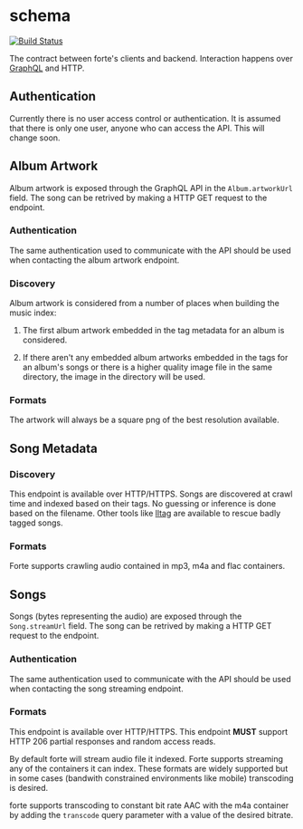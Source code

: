 # schema

[![Build Status][build-status-image]][build-status]

The contract between forte's clients and backend. Interaction happens over
[GraphQL][graphql] and HTTP.

## Authentication

Currently there is no user access control or authentication. It is assumed that
there is only one user, anyone who can access the API. This will change soon.

## Album Artwork

Album artwork is exposed through the GraphQL API in the `Album.artworkUrl`
field. The song can be retrived by making a HTTP GET request to the endpoint.

### Authentication

The same authentication used to communicate with the API should be used when
contacting the album artwork endpoint.

### Discovery

Album artwork is considered from a number of places when building the music
index:

1. The first album artwork embedded in the tag metadata for an album is
   considered.

2. If there aren't any embedded album artworks embedded in the tags for an
   album's songs or there is a higher quality image file in the same directory,
   the image in the directory will be used.

### Formats

The artwork will always be a square png of the best resolution available.

## Song Metadata

### Discovery

This endpoint is available over HTTP/HTTPS. Songs are discovered at crawl time
and indexed based on their tags. No guessing or inference is done based on the
filename. Other tools like [lltag] are available to rescue badly tagged songs.

### Formats

Forte supports crawling audio contained in mp3, m4a and flac containers.

## Songs

Songs (bytes representing the audio) are exposed through the `Song.streamUrl`
field. The song can be retrived by making a HTTP GET request to the endpoint.

### Authentication

The same authentication used to communicate with the API should be used when
contacting the song streaming endpoint.

### Formats

This endpoint is available over HTTP/HTTPS. This endpoint **MUST** support HTTP
206 partial responses and random access reads.

By default forte will stream audio file it indexed. Forte supports streaming any
of the containers it can index. These formats are widely supported but in some
cases (bandwith constrained environments like mobile) transcoding is desired.

forte supports transcoding to constant bit rate AAC with the m4a container by
adding the `transcode` query parameter with a value of the desired bitrate.

[graphql]: http://graphql.org/
[lltag]: https://github.com/bgoglin/lltag
[build-status-image]: https://img.shields.io/circleci/project/github/forte-music/schema/master.svg
[build-status]: https://circleci.com/gh/forte-music/schema
